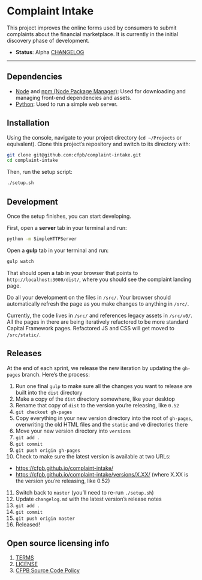 # Complaint Intake

This project improves the online forms used by consumers to submit complaints about the financial marketplace. It is currently in the initial discovery phase of development.

- **Status**:  Alpha [CHANGELOG](/CHANGELOG.md)


----

## Dependencies

- [Node](http://nodejs.org) and [npm (Node Package Manager)](https://www.npmjs.com): Used for downloading and managing front-end dependencies and assets.
- [Python](https://www.python.org/): Used to run a simple web server.

## Installation

Using the console, navigate to your project directory (`cd ~/Projects` or equivalent). Clone this project’s repository and switch to its directory with:

```bash
git clone git@github.com:cfpb/complaint-intake.git
cd complaint-intake
```
Then, run the setup script:

```bash
./setup.sh
```

## Development

Once the setup finishes, you can start developing.

First, open a **server** tab in your terminal and run:

```bash
python -m SimpleHTTPServer
```

Open a **gulp** tab in your terminal and run:

```bash
gulp watch
```

That should open a tab in your browser that points to `http://localhost:3000/dist/`, where you should see the complaint landing page.

Do all your development on the files in `/src/`. Your browser should automatically refresh the page as you make changes to anything in `/src/`.

Currently, the code lives in `/src/` and references legacy assets in `/src/v0/`. All the pages in there are being iteratively refactored to be more standard Capital Framework pages. Refactored JS and CSS will get moved to `/src/static/`.

## Releases

At the end of each sprint, we release the new iteration by updating the `gh-pages` branch. Here’s the process:

1. Run one final `gulp` to make sure all the changes you want to release are built into the `dist` directory
2. Make a copy of the `dist` directory somewhere, like your desktop
3. Rename that copy of `dist` to the version you’re releasing, like `0.52`
4. `git checkout gh-pages`
5. Copy everything in your new version directory into the root of `gh-pages`, overwriting the old HTML files and the `static` and `v0` directories there
6. Move your new version directory into `versions`
7. `git add .`
8. `git commit`
9. `git push origin gh-pages`
10. Check to make sure the latest version is available at two URLs:
  - https://cfpb.github.io/complaint-intake/
  - https://cfpb.github.io/complaint-intake/versions/X.XX/ (where X.XX is the version you’re releasing, like 0.52)
11. Switch back to `master` (you’ll need to re-run `./setup.sh`)
12. Update `changelog.md` with the latest version’s release notes
13. `git add .`
14. `git commit`
15. `git push origin master`
16. Released!

## Open source licensing info
1. [TERMS](TERMS.md)
2. [LICENSE](LICENSE)
3. [CFPB Source Code Policy](https://github.com/cfpb/source-code-policy/)

